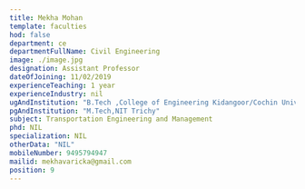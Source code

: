 ```yaml
---
title: Mekha Mohan
template: faculties
hod: false
department: ce
departmentFullName: Civil Engineering
image: ./image.jpg
designation: Assistant Professor
dateOfJoining: 11/02/2019
experienceTeaching: 1 year
experienceIndustry: nil
ugAndInstitution: "B.Tech ,College of Engineering Kidangoor/Cochin University of Science and Technology"
pgAndInstitution: "M.Tech,NIT Trichy"
subject: Transportation Engineering and Management
phd: NIL
specialization: NIL
otherData: "NIL"
mobileNumber: 9495794947
mailid: mekhavaricka@gmail.com
position: 9
---
```

